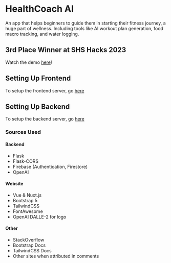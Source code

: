 # HealthCoach AI

An app that helps beginners to guide them in starting their fitness journey, a huge part of wellness. Including tools like AI workout plan generation, food macro tracking, and water logging.

## 3rd Place Winner at SHS Hacks 2023

Watch the demo [here](https://drive.google.com/file/d/1gUbPqGKsSStpmCCk3JEDoErV_oJF5msh/view?usp=share_link)!

## Setting Up Frontend
To setup the frontend server, go [here](/frontend/README.md)
## Setting Up Backend
To setup the backend server, go [here](/backend/README.md)

### Sources Used
#### Backend
- Flask
- Flask-CORS
- Firebase (Authentication, Firestore)
- OpenAI

#### Website
- Vue & Nuxt.js
- Bootstrap 5
- TailwindCSS
- FontAwesome
- OpenAI DALLE-2 for logo

#### Other
- StackOverflow
- Bootstrap Docs
- TailwindCSS Docs
- Other sites when attributed in comments